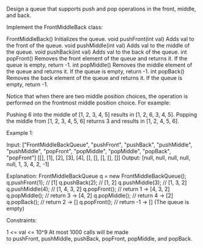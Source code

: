 
Design a queue that supports push and pop operations in the front, middle,
and back.

Implement the FrontMiddleBack class:


FrontMiddleBack() Initializes the queue.
void pushFront(int val) Adds val to the front of the queue.
void pushMiddle(int val) Adds val to the middle of the queue.
void pushBack(int val) Adds val to the back of the queue.
int popFront() Removes the front element of the queue and returns it. If the
queue is empty, return -1.
int popMiddle() Removes the middle element of the queue and returns it. If
the queue is empty, return -1.
int popBack() Removes the back element of the queue and returns it. If the
queue is empty, return -1.


Notice that when there are two middle position choices, the operation is
performed on the frontmost middle position choice. For example:


Pushing 6 into the middle of [1, 2, 3, 4, 5] results in [1, 2, 6, 3, 4,
5].
Popping the middle from [1, 2, 3, 4, 5, 6] returns 3 and results in [1, 2, 4,
5, 6].



Example 1:


Input:
["FrontMiddleBackQueue", "pushFront", "pushBack", "pushMiddle", "pushMiddle",
"popFront", "popMiddle", "popMiddle", "popBack", "popFront"]
[[], [1], [2], [3], [4], [], [], [], [], []]
Output:
[null, null, null, null, null, 1, 3, 4, 2, -1]

Explanation:
FrontMiddleBackQueue q = new FrontMiddleBackQueue();
q.pushFront(1);   // [1]
q.pushBack(2);    // [1, 2]
q.pushMiddle(3);  // [1, 3, 2]
q.pushMiddle(4);  // [1, 4, 3, 2]
q.popFront();     // return 1 -> [4, 3, 2]
q.popMiddle();    // return 3 -> [4, 2]
q.popMiddle();    // return 4 -> [2]
q.popBack();      // return 2 -> []
q.popFront();     // return -1 -> [] (The queue is empty)



Constraints:


1 <= val <= 10^9
At most 1000 calls will be made to pushFront, pushMiddle, pushBack, popFront,
popMiddle, and popBack.




